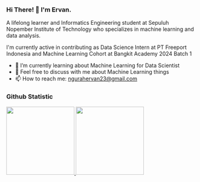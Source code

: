 ### Hi There! 👋 I'm Ervan.

A lifelong learner and Informatics Engineering student at Sepuluh Nopember Institute of Technology who specializes in machine learning and data analysis.

I'm currently active in contributing as Data Science Intern at PT Freeport Indonesia and Machine Learning Cohort at Bangkit Academy 2024 Batch 1

- 🌱 I’m currently learning about Machine Learning for Data Scientist
- 💬 Feel free to discuss with me about Machine Learning things
- 📫 How to reach me: <a href="ngurahervan23@gmail.com">ngurahervan23@gmail.com</a>
  
### Github Statistic
<p align="left">
<a href="https://github.com/dimasmds">
  <img height="180em" src="https://github-readme-stats-eight-theta.vercel.app/api?username=ngurahervan&show_icons=true&theme=algolia&include_all_commits=true&count_private=true"/>
  <img height="180em" src="https://github-readme-stats-eight-theta.vercel.app/api/top-langs/?username=ngurahervan&layout=compact&langs_count=8&theme=algolia"/>
</a>
</p>
